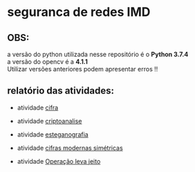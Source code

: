 # seguranca de redes IMD

## OBS:
a versão do python utilizada nesse repositório é o __Python 3.7.4__  
a versão do opencv é a __4.1.1__  
Utilizar versões anteriores podem apresentar erros !!


## relatório das atividades:  

- atividade [cifra](cifra/cifra.md)  

- atividade [criptoanalise](criptoanalise/criptoanalise.md)

- atividade [esteganografia](esteganografia/esteganografia.md)

- atividade [cifras modernas simétricas](cifras_modernas_simetricas/cifras_modernas_simetricas.md)

- atividade [Operação leva jeito](hash/hash.md)
